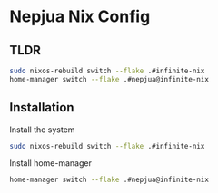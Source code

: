 # Nepjua Nix Config

## TLDR

```sh
sudo nixos-rebuild switch --flake .#infinite-nix
home-manager switch --flake .#nepjua@infinite-nix
```

## Installation

Install the system

```sh
sudo nixos-rebuild switch --flake .#infinite-nix
```

Install home-manager

```sh
home-manager switch --flake .#nepjua@infinite-nix
```
